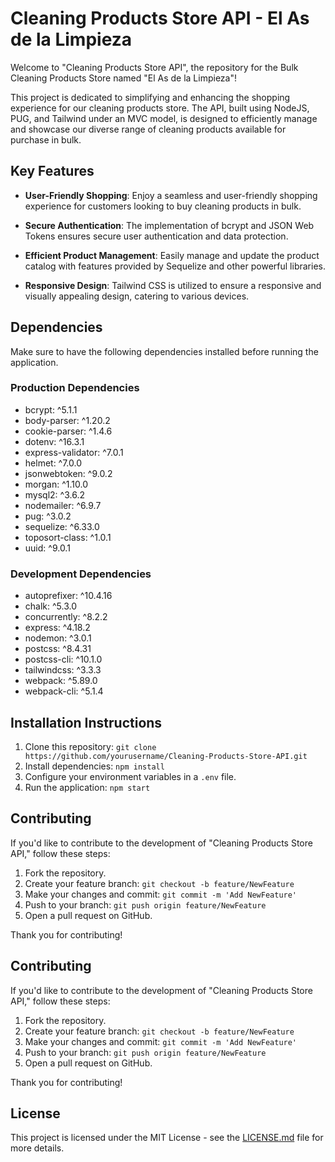# Cleaning Products Store API - El As de la Limpieza

Welcome to "Cleaning Products Store API", the repository for the Bulk Cleaning Products Store named "El As de la Limpieza"!

This project is dedicated to simplifying and enhancing the shopping experience for our cleaning products store. The API, built using NodeJS, PUG, and Tailwind under an MVC model, is designed to efficiently manage and showcase our diverse range of cleaning products available for purchase in bulk.
 
## Key Features

- **User-Friendly Shopping**: Enjoy a seamless and user-friendly shopping experience for customers looking to buy cleaning products in bulk.

- **Secure Authentication**: The implementation of bcrypt and JSON Web Tokens ensures secure user authentication and data protection.

- **Efficient Product Management**: Easily manage and update the product catalog with features provided by Sequelize and other powerful libraries.

- **Responsive Design**: Tailwind CSS is utilized to ensure a responsive and visually appealing design, catering to various devices.

## Dependencies

Make sure to have the following dependencies installed before running the application.

### Production Dependencies
- bcrypt: ^5.1.1
- body-parser: ^1.20.2
- cookie-parser: ^1.4.6
- dotenv: ^16.3.1
- express-validator: ^7.0.1
- helmet: ^7.0.0
- jsonwebtoken: ^9.0.2
- morgan: ^1.10.0
- mysql2: ^3.6.2
- nodemailer: ^6.9.7
- pug: ^3.0.2
- sequelize: ^6.33.0
- toposort-class: ^1.0.1
- uuid: ^9.0.1

### Development Dependencies
- autoprefixer: ^10.4.16
- chalk: ^5.3.0
- concurrently: ^8.2.2
- express: ^4.18.2
- nodemon: ^3.0.1
- postcss: ^8.4.31
- postcss-cli: ^10.1.0
- tailwindcss: ^3.3.3
- webpack: ^5.89.0
- webpack-cli: ^5.1.4

## Installation Instructions

1. Clone this repository: `git clone https://github.com/yourusername/Cleaning-Products-Store-API.git`
2. Install dependencies: `npm install`
3. Configure your environment variables in a `.env` file.
4. Run the application: `npm start`

## Contributing

If you'd like to contribute to the development of "Cleaning Products Store API," follow these steps:

1. Fork the repository.
2. Create your feature branch: `git checkout -b feature/NewFeature`
3. Make your changes and commit: `git commit -m 'Add NewFeature'`
4. Push to your branch: `git push origin feature/NewFeature`
5. Open a pull request on GitHub.

Thank you for contributing!

## Contributing

If you'd like to contribute to the development of "Cleaning Products Store API," follow these steps:

1. Fork the repository.
2. Create your feature branch: `git checkout -b feature/NewFeature`
3. Make your changes and commit: `git commit -m 'Add NewFeature'`
4. Push to your branch: `git push origin feature/NewFeature`
5. Open a pull request on GitHub.

Thank you for contributing!

## License

This project is licensed under the MIT License - see the [LICENSE.md](LICENSE.md) file for more details.
